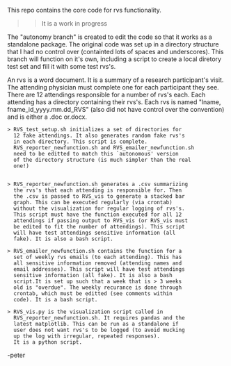 This repo contains the core code for rvs functionality.

 >> It is a work in progress

The "autonomy branch" is created to edit the code so that it
works as a standalone package. The original code was set up
in a directory structure that I had no control over
(containted lots of spaces and underscores). This branch will
function on it's own, including a script to create a local
diretory test set and fill it with some test rvs's.

An rvs is a word document. It is a summary of a research
participant's visit. The attending physician must complete
one for each participant they see. There are 12 attendings responsible for a number of rvs's each. Each attending has a directory containing their rvs's. Each rvs is named "lname, fname_id_yyyy.mm.dd_RVS" (also did not have control over the
convention) and is either a .doc or.docx.

	> RVS_test_setup.sh initializes a set of directories for
	  12 fake attendings. It also generates random fake rvs's
	  in each directory. This script is complete.
	  RVS_reporter_newfunction.sh and RVS_emailer_newfunction.sh
	  need to be editted to match this `autonomous' version
	  of the directory structure (is much simpler than the real
	  one!)


	> RVS_reporter_newfunction.sh generates a .csv summarizing
	  the rvs's that each attending is responsible for. Then
	  the .csv is passed to RVS_vis to generate a stacked bar
	  graph. This can be executed regularly (via crontab)
	  without the visualization for regular logging of rvs's.
	  This script must have the function executed for all 12
	  attendings if passing output to RVS_vis (or RVS_vis must
	  be edited to fit the number of attendings). This script
	  will have test attendings sensitive information (all
	  fake). It is also a bash script.

	> RVS_emailer_newfunction.sh contains the function for a
	  set of weekly rvs emails (to each attending). This has
	  all sensitive information removed (attending names and
	  email addresses). This script will have test attendings
	  sensitive information (all fake). It is also a bash
	  script.It is set up such that a week that is > 3 weeks
	  old is "overdue". The weekly recurance is done through
	  crontab, which must be editted (see comments within
	  code). It is a bash script.

	> RVS_vis.py is the visualization script called in
	  RVS_reporter_newfunction.sh. It requires pandas and the
	  latest matplotlib. This can be run as a standalone if
	  user does not want rvs's to be logged (to avoid mucking
	  up the log with irregular, repeated responses).
	  It is a python script.

-peter